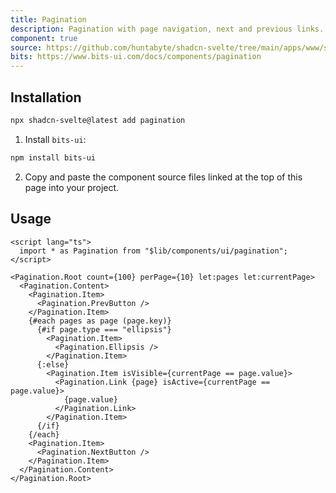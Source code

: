 ```yaml
---
title: Pagination
description: Pagination with page navigation, next and previous links.
component: true
source: https://github.com/huntabyte/shadcn-svelte/tree/main/apps/www/src/lib/registry/default/ui/pagination
bits: https://www.bits-ui.com/docs/components/pagination
---
```


<script>
    import { ComponentPreview, ManualInstall } from '$components/docs';
</script>

<ComponentPreview name="pagination-demo" >

<div />

</ComponentPreview>

## Installation

```bash
npx shadcn-svelte@latest add pagination
```

<ManualInstall>

1. Install `bits-ui`:

```bash
npm install bits-ui
```

2. Copy and paste the component source files linked at the top of this page into your project.

</ManualInstall>

## Usage

```svelte
<script lang="ts">
  import * as Pagination from "$lib/components/ui/pagination";
</script>

<Pagination.Root count={100} perPage={10} let:pages let:currentPage>
  <Pagination.Content>
    <Pagination.Item>
      <Pagination.PrevButton />
    </Pagination.Item>
    {#each pages as page (page.key)}
      {#if page.type === "ellipsis"}
        <Pagination.Item>
          <Pagination.Ellipsis />
        </Pagination.Item>
      {:else}
        <Pagination.Item isVisible={currentPage == page.value}>
          <Pagination.Link {page} isActive={currentPage == page.value}>
            {page.value}
          </Pagination.Link>
        </Pagination.Item>
      {/if}
    {/each}
    <Pagination.Item>
      <Pagination.NextButton />
    </Pagination.Item>
  </Pagination.Content>
</Pagination.Root>
```

